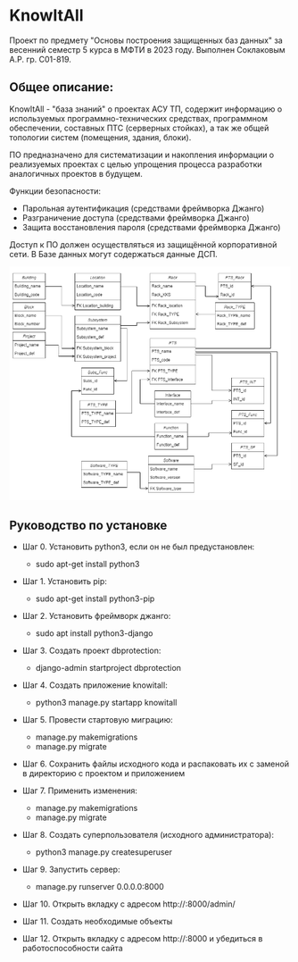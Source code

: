 # KnowItAll
Проект по предмету "Основы построения защищенных баз данных" за весенний семестр 5 курса в МФТИ в 2023 году. Выполнен Соклаковым А.Р. гр. С01-819.
## Общее описание:

KnowItAll - "база знаний" о проектах АСУ ТП, содержит информацию о используемых программно-технических средствах, программном обеспечении, составных ПТС (серверных стойках), а так же общей топологии систем (помещения, здания, блоки).

ПО предназначено для систематизации и накопления информации о реализуемых проектах с целью упрощения процесса разработки аналогичных проектов в будущем.

Функции безопасности:
* Парольная аутентификация (средствами фреймворка Джанго)
* Разграничение доступа (средствами фреймворка Джанго)
* Защита восстановления пароля (средствами фреймворка Джанго)

Доступ к ПО должен осуществляться из защищённой корпоративной сети. В Базе данных могут содержаться данные ДСП.

![Схема проекта](https://github.com/AlexandroRoxaz/KnowItAll/blob/main/Knowitall.png)

## Руководство по установке

* Шаг 0. Установить python3, если он не был предустановлен:
     - sudo apt-get install python3
* Шаг 1. Установить pip: 
     - sudo apt-get install python3-pip
* Шаг 2. Установить фреймворк джанго:
     - sudo apt install python3-django
* Шаг 3. Создать проект dbprotection:
     - django-admin startproject dbprotection
* Шаг 4. Создать приложение knowitall:
     - python3 manage.py startapp knowitall
* Шаг 5. Провести стартовую миграцию:
     - manage.py makemigrations 
     - manage.py migrate 
* Шаг 6. Сохранить файлы исходного кода и распаковать их с заменой в директорию с проектом и приложением

* Шаг 7. Применить изменения:
     - manage.py makemigrations 
     - manage.py migrate
* Шаг 8. Создать суперпользователя (исходного администратора):      
     - python3 manage.py createsuperuser 
* Шаг 9. Запустить сервер: 
     - manage.py runserver 0.0.0.0:8000
* Шаг 10. Открыть вкладку с адресом http://<host ip adress>:8000/admin/
* Шаг 11. Создать необходимые объекты
* Шаг 12. Открыть вкладку с адресом http://<host ip adress>:8000 и убедиться в работоспособности сайта
